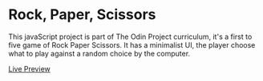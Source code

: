 # Rock, Paper, Scissors

This javaScript project is part of The Odin Project curriculum, it's a first to five game of Rock Paper Scissors. It has a minimalist UI, the player choose what to play against a random choice by the computer.


[Live Preview](https://seasandf88.github.io/rock_paper_scissors/)
